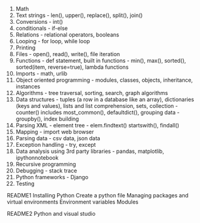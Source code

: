 1. Math
2. Text strings - len(), upper(), replace(), split(), join()
3. Conversions - int()
4. conditionals - if-else
5. Relations - relational operators, booleans
6. Looping - for loop, while loop
7. Printing
8. Files - open(), read(), write(), file iteration
9. Functions - def statement, built in functions - min(), max(), sorted(), sorted(item, reverse=true), lambda functions
10. Imports - math, urlib
11. Object oriented programming - modules, classes, objects, inheritance, instances
12. Algorithms - tree traversal, sorting, search, graph algorithms
13. Data structures - tuples (a row in a database like an array), dictionaries (keys and values), lists and list comprehension, sets, collection - counter() includes most_common(), defaultdict(), grouping data - groupby(), index building
14. Parsing XML - element tree - elem.findtext() startswith(), findall()
15. Mapping - import web browser
16. Parsing data - csv data, json data
17. Exception handling - try, except
18. Data analysis using 3rd party libraries - pandas, matplotlib, ipythonnotebook
19. Recursive programming
20. Debugging - stack trace
21. Python frameworks - Django
22. Testing

README1
Installing Python
Create a python file
Managing packages and virtual environments
Environment variables
Modules

README2
Python and visual studio

